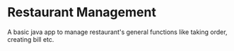 # Restaurant Management
A basic java app to manage restaurant's general functions like taking order, creating bill etc.
